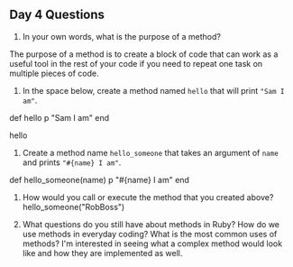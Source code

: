 ## Day 4 Questions

1. In your own words, what is the purpose of a method?

The purpose of a method is to create a block of code that can work as a useful tool in the rest of your code if you need to repeat one task on multiple pieces of code.

1. In the space below, create a method named `hello` that will print `"Sam I am"`.

def hello
  p "Sam I am"
end

hello

1. Create a method name `hello_someone` that takes an argument of `name` and prints `"#{name} I am"`.

def hello_someone(name)
  p "#{name} I am"
end


1. How would you call or execute the method that you created above?
hello_someone("RobBoss")

1. What questions do you still have about methods in Ruby?
How do we use methods in everyday coding? What is the most common uses of methods? I'm interested in seeing what a complex method would look like and how they are implemented as well. 
